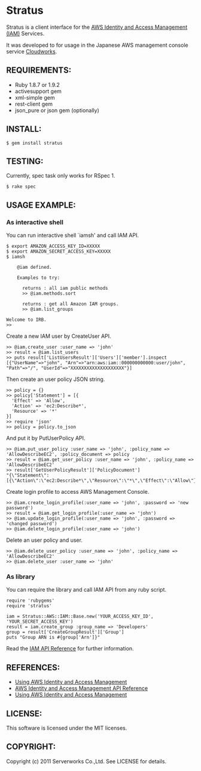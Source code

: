 Stratus
====

Stratus is a client interface for the [AWS Identity and Access Management (IAM)](http://aws.amazon.com/documentation/iam/) Services.

It was developed to for usage in the Japanese AWS management console service [Cloudworks](http://www.cloudworks.jp/).

REQUIREMENTS:
----

* Ruby 1.8.7 or 1.9.2
* activesupport gem
* xml-simple gem
* rest-client gem
* json_pure or json gem (optionally)

INSTALL:
----

    $ gem install stratus

TESTING:
----

Currently, spec task only works for RSpec 1.

    $ rake spec

USAGE EXAMPLE:
----

### As interactive shell

You can run interactive shell `iamsh' and call IAM API.

    $ export AMAZON_ACCESS_KEY_ID=XXXXX
    $ export AMAZON_SECRET_ACCESS_KEY=XXXXX
    $ iamsh
    
        @iam defined.
    
        Examples to try:
    
          returns : all iam public methods
          >> @iam.methods.sort
    
          returns : get all Amazon IAM groups.
          >> @iam.list_groups
    
    Welcome to IRB.
    >>

Create a new IAM user by CreateUser API.

    >> @iam.create_user :user_name => 'john'
    >> result = @iam.list_users
    >> puts result['ListUsersResult']['Users']['member'].inspect
    [{"UserName"=>"john", "Arn"=>"arn:aws:iam::000000000000:user/john", "Path"=>"/", "UserId"=>"XXXXXXXXXXXXXXXXXXXX"}]

Then create an user policy JSON string.

    >> policy = {}
    >> policy['Statement'] = [{
      'Effect' => 'Allow',
      'Action' => 'ec2:Describe*',
      'Resource' => '*'
    }]
    >> require 'json'
    >> policy = policy.to_json

And put it by PutUserPolicy API.

    >> @iam.put_user_policy :user_name => 'john', :policy_name => 'AllowDescribeEC2', :policy_document => policy
    >> result = @iam.get_user_policy :user_name => 'john', :policy_name => 'AllowDescribeEC2'
    >> result['GetUserPolicyResult']['PolicyDocument']
    "{\"Statement\":[{\"Action\":\"ec2:Describe*\",\"Resource\":\"*\",\"Effect\":\"Allow\"}]}"

Create login profile to access AWS Management Console.

    >> @iam.create_login_profile(:user_name => 'john', :password => 'new password')
    >> result = @iam.get_login_profile(:user_name => 'john')
    >> @iam.update_login_profile(:user_name => 'john', :password => 'changed password')
    >> @iam.delete_login_profile(:user_name => 'john')

Delete an user policy and user.

    >> @iam.delete_user_policy :user_name => 'john', :policy_name => 'AllowDescribeEC2'
    >> @iam.delete_user :user_name => 'john'

### As library

You can require the library and call IAM API from any ruby script.

    require 'rubygems'
    require 'stratus'
    
    iam = Stratus::AWS::IAM::Base.new('YOUR_ACCESS_KEY_ID', 'YOUR_SECRET_ACCESS_KEY')
    result = iam.create_group :group_name => 'Developers'
    group = result['CreateGroupResult']['Group']
    puts "Group ARN is #{group['Arn']}"

Read the [IAM API Reference](http://docs.amazonwebservices.com/IAM/latest/APIReference/) for further information.

REFERENCES:
----

* [Using AWS Identity and Access Management](http://docs.amazonwebservices.com/IAM/latest/UserGuide/)
* [AWS Identity and Access Management API Reference](http://docs.amazonwebservices.com/IAM/latest/APIReference/)
* [Using AWS Identity and Access Management](http://docs.amazonwebservices.com/IAM/latest/UserGuide/index.html?Using_AWSManagementConsole.html)

LICENSE:
----

This software is licensed under the MIT licenses.

COPYRIGHT:
----

Copyright (c) 2011 Serverworks Co.,Ltd. See LICENSE for details.
